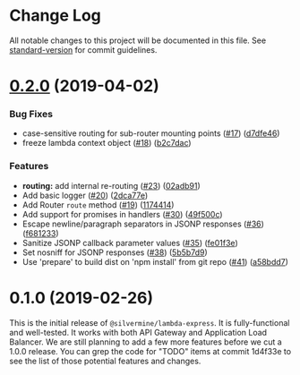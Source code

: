 # Change Log

All notable changes to this project will be documented in this file. See [standard-version](https://github.com/conventional-changelog/standard-version) for commit guidelines.

# [0.2.0](https://github.com/silvermine/lambda-express/compare/v0.1.0...v0.2.0) (2019-04-02)


### Bug Fixes

* case-sensitive routing for sub-router mounting points ([#17](https://github.com/silvermine/lambda-express/issues/17)) ([d7dfe46](https://github.com/silvermine/lambda-express/commit/d7dfe46))
* freeze lambda context object ([#18](https://github.com/silvermine/lambda-express/issues/18)) ([b2c7dac](https://github.com/silvermine/lambda-express/commit/b2c7dac))


### Features

* **routing:** add internal re-routing ([#23](https://github.com/silvermine/lambda-express/issues/23)) ([02adb91](https://github.com/silvermine/lambda-express/commit/02adb91))
* Add basic logger ([#20](https://github.com/silvermine/lambda-express/issues/20)) ([2dca77e](https://github.com/silvermine/lambda-express/commit/2dca77e))
* Add Router `route` method ([#19](https://github.com/silvermine/lambda-express/issues/19)) ([1174414](https://github.com/silvermine/lambda-express/commit/1174414))
* Add support for promises in handlers ([#30](https://github.com/silvermine/lambda-express/issues/30)) ([49f500c](https://github.com/silvermine/lambda-express/commit/49f500c))
* Escape newline/paragraph separators in JSONP responses ([#36](https://github.com/silvermine/lambda-express/issues/36)) ([f681233](https://github.com/silvermine/lambda-express/commit/f681233))
* Sanitize JSONP callback parameter values ([#35](https://github.com/silvermine/lambda-express/issues/35)) ([fe01f3e](https://github.com/silvermine/lambda-express/commit/fe01f3e))
* Set nosniff for JSONP responses ([#38](https://github.com/silvermine/lambda-express/issues/38)) ([5b5b7d9](https://github.com/silvermine/lambda-express/commit/5b5b7d9))
* Use 'prepare' to build dist on 'npm install' from git repo ([#41](https://github.com/silvermine/lambda-express/issues/41)) ([a58bdd7](https://github.com/silvermine/lambda-express/commit/a58bdd7))



# 0.1.0 (2019-02-26)

This is the initial release of `@silvermine/lambda-express`. It is fully-functional and
well-tested. It works with both API Gateway and Application Load Balancer. We are still
planning to add a few more features before we cut a 1.0.0 release. You can grep the code
for "TODO" items at commit 1d4f33e to see the list of those potential features and
changes.
